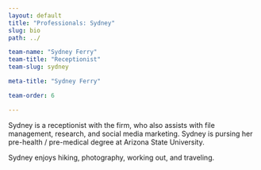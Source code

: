 ```yaml
---
layout: default
title: "Professionals: Sydney"
slug: bio
path: ../

team-name: "Sydney Ferry" 
team-title: "Receptionist"
team-slug: sydney

meta-title: "Sydney Ferry"

team-order: 6

---
```

<p> Sydney is a receptionist with the firm, who also assists with file management, research, and social media marketing.  Sydney is pursing her pre-health / pre-medical degree at Arizona State University.</p>
<p>Sydney enjoys hiking, photography, working out, and traveling.</p>